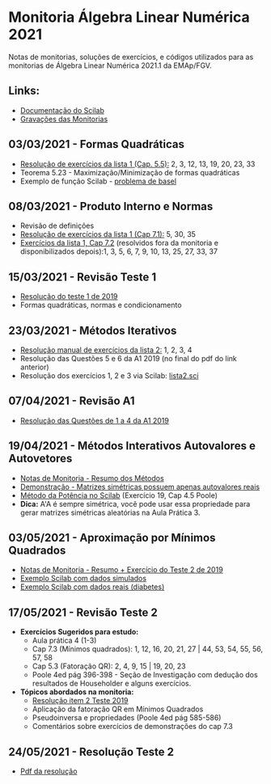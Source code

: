 # Monitoria Álgebra Linear Numérica 2021
Notas de monitorias, soluções de exercícios, e códigos utilizados para as monitorias de Álgebra Linear Numérica 2021.1 da EMAp/FGV.

## Links:

- [Documentação do Scilab](https://help.scilab.org/)
- [Gravações das Monitorias](https://gvmail-my.sharepoint.com/:f:/g/personal/b39398_fgv_edu_br/ErjNX5058o9EqIr1cphl3qwBeZYeQylI0atNkrMJR3-aBA)

## 03/03/2021 - Formas Quadráticas
- [Resolução de exercícios da lista 1 (Cap. 5.5):](https://github.com/reneroliveira/Monitoria-ALN-2021/blob/main/notas/Notas%202021-03-03.pdf) 2, 3, 12, 13, 19, 20, 23, 33
- Teorema 5.23 - Maximização/Minimização de formas quadráticas
- Exemplo de função Scilab - [problema de basel](https://github.com/reneroliveira/Monitoria-ALN-2021/blob/main/c%C3%B3digos/basel_problem.sce)

## 08/03/2021 - Produto Interno e Normas
- Revisão de definições
- [Resolução de exercícios da lista 1 (Cap 7.1):](https://github.com/reneroliveira/Monitoria-ALN-2021/blob/main/notas/Notas%202021-03-08.pdf) 5, 30, 35
- [Exercícios da lista 1, Cap 7.2](https://github.com/reneroliveira/Monitoria-ALN-2021/blob/main/listas/Lista%201%20-%20cap%207.2.pdf) (resolvidos fora da monitoria e disponibilizados depois):1, 3, 5, 6, 7, 9, 10, 13, 25, 27, 33, 37

## 15/03/2021 - Revisão Teste 1
- [Resolução do teste 1 de 2019](https://github.com/reneroliveira/Monitoria-ALN-2021/blob/main/notas/Notas%202021-03-15.pdf)
- Formas quadráticas, normas e condicionamento

## 23/03/2021 - Métodos Iterativos
- [Resolução manual de exercícios da lista 2:](https://github.com/reneroliveira/Monitoria-ALN-2021/blob/main/listas/Lista%202%20-%20M%C3%A9todos%20Iterativos.pdf) 1, 2, 3, 4
- Resolução das Questões 5 e 6 da A1 2019 (no final do pdf do link anterior)
- Resolução dos exercícios 1, 2 e 3 via Scilab: [lista2.sci](https://github.com/reneroliveira/Monitoria-ALN-2021/blob/main/c%C3%B3digos/lista2.sci)

## 07/04/2021 - Revisão A1
- [Resolução das Questões de 1 a 4 da A1 2019](https://github.com/reneroliveira/Monitoria-ALN-2021/blob/main/notas/Notas%202021-04-07.pdf)

## 19/04/2021 - Métodos Interativos Autovalores e Autovetores
- [Notas de Monitoria - Resumo dos Métodos](https://github.com/reneroliveira/Monitoria-ALN-2021/blob/main/notas/Notas%202021-04-19.pdf)
- [Demonstração - Matrizes simétricas possuem apenas autovalores reais](http://pi.math.cornell.edu/%7Ejerison/math2940/real-eigenvalues.pdf)
- [Método da Potência no Scilab](https://github.com/reneroliveira/Monitoria-ALN-2021/blob/main/c%C3%B3digos/exercicio19.sci) (Exercício 19, Cap 4.5 Poole)
- **Dica:** A'A é sempre simétrica, você pode usar essa propriedade para gerar matrizes simétricas aleatórias na Aula Prática 3.

## 03/05/2021 - Aproximação por Mínimos Quadrados
- [Notas de Monitoria - Resumo + Exercício do Teste 2 de 2019](https://github.com/reneroliveira/Monitoria-ALN-2021/blob/main/notas/Notas%202021-05-03.pdf)
- [Exemplo Scilab com dados simulados](https://github.com/reneroliveira/Monitoria-ALN-2021/blob/main/c%C3%B3digos/minimos_quadrados_exemplo.sci)
- [Exemplo Scilab com dados reais (diabetes)](https://github.com/reneroliveira/Monitoria-ALN-2021/blob/main/c%C3%B3digos/minimos_quadrados_diabetes.sci)

## 17/05/2021 - Revisão Teste 2
- **Exercícios Sugeridos para estudo:**
  - Aula prática 4 (1-3)
  - Cap 7.3 (Mínimos quadrados): 1, 12, 16, 20, 21, 27 | 44, 53, 54, 55, 56, 57, 58
  - Cap 5.3 (Fatoração QR): 2, 4, 9, 15 | 19, 20, 23
  - Poole 4ed pág 396-398 - Seção de Investigação com dedução dos resultados de Householder e alguns exercícios.
- **Tópicos abordados na monitoria:**
  - [Resolução item 2 Teste 2019](https://github.com/reneroliveira/Monitoria-ALN-2021/blob/main/notas/Notas%202021-05-17%20Teste%202%202019.pdf)
  - Aplicação da fatoração QR em Mínimos Quadrados
  - Pseudoinversa e propriedades (Poole 4ed pág 585-586)
  - Comentários sobre exercícios de demonstrações do cap 7.3

## 24/05/2021 - Resolução Teste 2
- [Pdf da resolução](https://github.com/reneroliveira/Monitoria-ALN-2021/blob/main/notas/Notas%202021-05-24%20Teste2%202021.pdf)
